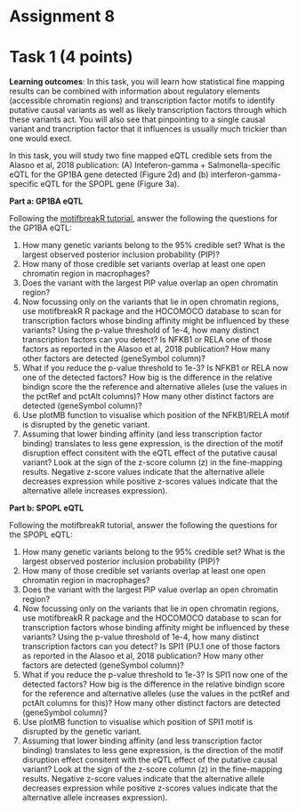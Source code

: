 # Assignment 8

# Task 1 (4 points)
**Learning outcomes**: In this task, you will learn how statistical fine mapping results can be combined with information about regulatory elements (accessible chromatin regions) and transcription factor motifs to identify putative causal variants as well as likely transcription factors through which these variants act. You will also see that pinpointing to a single causal variant and trancription factor that it influences is usually much trickier than one would exect.

In this task, you will study two fine mapped eQTL credible sets from the Alasoo et al, 2018 publication: (A) Inteferon-gamma + Salmonella-specific eQTL for the GP1BA gene detected (Figure 2d) and (b) interferon-gamma-specific eQTL for the SPOPL gene (Figure 3a).

**Part a: GP1BA eQTL**

Following the [motifbreakR tutorial](https://github.com/kauralasoo/MTAT.03.239_Bioinformatics/blob/master/fine_mapping/motifbreakR.md), answer the following the questions for the GP1BA eQTL:
1. How many genetic variants belong to the 95% credible set? What is the largest observed posterior inclusion probability (PIP)?
2. How many of those credible set variants overlap at least one open chromatin region in macrophages?
3. Does the variant with the largest PIP value overlap an open chromatin region?
4. Now focussing only on the variants that lie in open chromatin regions, use motifbreakR R package and the HOCOMOCO database to scan for transcription factors whose  binding affinity might be influenced by these variants? Using the p-value threshold of 1e-4, how many distinct transcription factors can you detect? Is NFKB1 or RELA one of those factors as reported in the Alasoo et al, 2018 publication? How many other factors are detected (geneSymbol column)?
5. What if you reduce the p-value threshold to 1e-3? Is NFKB1 or RELA now one of the detected factors? How big is the difference in the relative bindign score the the reference and alternative alleles (use the values in the pctRef and pctAlt columns)? How many other distinct factors are detected (geneSymbol column)?
6. Use plotMB function to visualise which position of the NFKB1/RELA motif is disrupted by the genetic variant.
7. Assuming that lower binding affinity (and less transcription factor binding) translates to less gene expression, is the direction of the motif disruption effect consitent with the eQTL effect of the putative causal variant? Look at the sign of the z-score column (z) in the fine-mapping results. Negative z-score values indicate that the alternative allele decreases expression while positive z-scores values indicate that the alternative allele increases expression).

**Part b: SPOPL eQTL**

Following the motifbreakR tutorial, answer the following the questions for the SPOPL eQTL:
1. How many genetic variants belong to the 95% credible set? What is the largest observed posterior inclusion probability (PIP)?
2. How many of those credible set variants overlap at least one open chromatin region in macrophages?
3. Does the variant with the largest PIP value overlap an open chromatin region?
4. Now focussing only on the variants that lie in open chromatin regions, use motifbreakR R package and the HOCOMOCO database to scan for transcription factors whose binding affinity might be influenced by these variants? Using the p-value threshold of 1e-4, how many distinct transcription factors can you detect? Is SPI1 (PU.1 one of those factors as reported in the Alasoo et al, 2018 publication? How many other factors are detected (geneSymbol column)?
5. What if you reduce the p-value threshold to 1e-3? Is SPI1 now one of the detected factors? How big is the difference in the relative bindign score for the reference and alternative alleles (use the values in the pctRef and pctAlt columns for this)? How many other distinct factors are detected (geneSymbol column)?
6. Use plotMB function to visualise which position of SPI1 motif is disrupted by the genetic variant.
7. Assuming that lower binding affinity (and less transcription factor binding) translates to less gene expression, is the direction of the motif disruption effect consitent with the eQTL effect of the putative causal variant? Look at the sign of the z-score column (z) in the fine-mapping results. Negative z-score values indicate that the alternative allele decreases expression while positive z-scores values indicate that the alternative allele increases expression).
